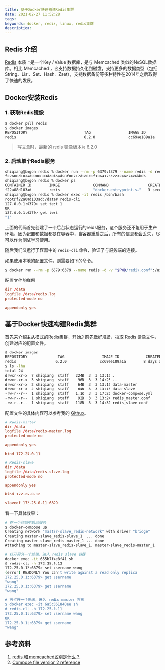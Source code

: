 ```yaml
---
title: 基于Docker快速搭建Redis集群
date: 2021-02-27 11:52:28
tags:
keywords: docker, redis, linux, redis集群
description: 
---
```


## Redis 介绍

[Redis](https://redis.io) 本质上是一个Key / Value 数据库，是与 Memcached 类似的NoSQL数据库。相比 Memcached ，它支持数据持久化到磁盘，支持更多的数据类型（包括 String、List、Set、Hash、Zset），支持数据备份等多种特性在2014年之后取得了快速的发展。

## Docker安装Redis

### 1. 获取Redis镜像

```sh
$ docker pull redis
$ docker images 
REPOSITORY                          TAG                 IMAGE ID            CREATED             SIZE
redis                               6.2.0               cc69ae189a1a        4 days ago          105MB
```

> 写文章时，最新的 redis 镜像版本为 6.2.0

### 2. 启动单个Redis服务

```sh
shiqiang@bogon redis % docker run --rm -p 6379:6379 --name redis -d redis redis-server --appendonly yes
f22a08d103ad0908803da0ba4d58f08717d1e6c1f1064175c22324a274c6bb6b
shiqiang@bogon redis % docker ps
CONTAINER ID        IMAGE               COMMAND                  CREATED             STATUS              PORTS                    NAMES
f22a08d103ad        redis               "docker-entrypoint.s…"   3 seconds ago       Up 2 seconds        0.0.0.0:6379->6379/tcp   redis
shiqiang@bogon redis % docker exec -it redis /bin/bash
root@f22a08d103ad:/data# redis-cli
127.0.0.1:6379> set test 1
OK
127.0.0.1:6379> get test
"1"

```

上面的代码首先创建了一个后台状态运行的reids服务，这个服务还不能用于生产环境，因为配置和数据都是在容器中，当容器重启之后，所有的信息都会丢失，尽可以作为测试学习使用。

随后我们又运行了容器中的 `redis-cli` 命令，验证了与服务端的连接。

如果使用本地的配置文件，则需要如下的命令。

```sh
$ docker run --rm -p 6379:6379 --name redis -d -v "$PWD/redis.conf":/usr/local/etc/redis/redis.conf -v "$PWD/data":/data redis redis-server /usr/local/etc/redis/redis.conf
```

配置文件的样例

```conf
dir /data
logfile /data/redis.log
protected-mode no

appendonly yes
```

## 基于Docker快速构建Redis集群

首先来介绍主从模式的Redis集群，开始之前先做好准备，拉取 Redis 镜像文件，创建对应的配置文件。

```sh
$ docker images
REPOSITORY              TAG                 IMAGE ID            CREATED             SIZE
redis                  6.2.0               cc69ae189a1a        8 days ago          105MB
$ ls -lha
total 24
drwxr-xr-x  7 shiqiang  staff   224B  3  3 13:15 .
drwxr-xr-x  3 shiqiang  staff    96B  3  3 14:25 ..
drwxr-xr-x  2 shiqiang  staff    64B  3  3 13:15 data-master
drwxr-xr-x  2 shiqiang  staff    64B  3  3 13:15 data-slave
-rw-r--r--  1 shiqiang  staff   1.1K  3  3 17:25 docker-compose.yml
-rw-r--r--  1 shiqiang  staff    92B  3  3 13:24 redis_master.conf
-rw-r--r--  1 shiqiang  staff   118B  3  3 14:31 redis_slave.conf
```

配置文件的具体内容可以参考我的 [Github](https://github.com/cocowool/sh-valley/tree/master/docker-conf/redis-cluster/master-slave)。

```conf
# Redis-master
dir /data
logfile /data/redis-master.log
protected-mode no

appendonly yes

bind 172.25.0.11

# Redis-slave
dir /data
logfile /data/redis-slave.log
protected-mode no

appendonly yes

bind 172.25.0.12

slaveof 172.25.0.11 6379
```

看一下具体效果：

```sh
# 在一个终端中启动服务
$ docker-compose up
Creating network "master-slave_redis-network" with driver "bridge"
Creating master-slave_redis-slave_1  ... done
Creating master-slave_redis-master_1 ... done
Attaching to master-slave_redis-slave_1, master-slave_redis-master_1

# 打开另外一个终端，进入 redis slave 容器
docker exec -it 655b7f4e8f41 sh
$ redis-cli -h 172.25.0.12
172.25.0.12:6379> set username wang
(error) READONLY You can't write against a read only replica.
172.25.0.12:6379> get username
"wang"
172.25.0.12:6379> get username
"wang"

# 再打开一个终端，进入 redis master 容器
$ docker exec -it 6a5c161840ee sh
# redis-cli -h 172.25.0.11
172.25.0.11:6379> set username wang
OK
172.25.0.11:6379> get username
"wang"

```

## 参考资料

1. [redis 和 memcached区别是什么？](https://blog.csdn.net/weixin_38362455/article/details/86760892)
2. [Compose file version 2 reference](https://docs.docker.com/compose/compose-file/compose-file-v2/)